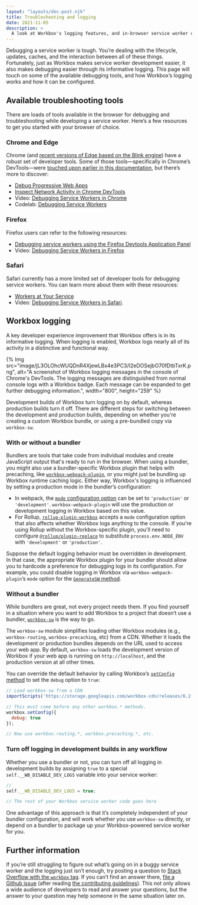 ```yaml
---
layout: "layouts/doc-post.njk"
title: Troubleshooting and logging
date: 2021-11-05
description: >
  A look at Workbox's logging features, and in-browser service worker debugging tools.
---
```


Debugging a service worker is tough. You’re dealing with the lifecycle, updates, caches, and the interaction between all of these things. Fortunately, just as Workbox makes service worker development easier, it also makes debugging easier through its informative logging. This page will touch on some of the available debugging tools, and how Workbox’s logging works and how it can be configured.

## Available troubleshooting tools

There are loads of tools available in the browser for debugging and troubleshooting while developing a service worker. Here’s a few resources to get you started with your browser of choice.

### Chrome and Edge

Chrome (and [recent versions of Edge based on the Blink engine](https://en.wikipedia.org/wiki/Microsoft_Edge#Anaheim_(2019%E2%80%93present))) have a robust set of developer tools. Some of those tools—specifically in Chrome’s DevTools—were [touched upon earlier in this documentation](/docs/workbox/improving-development-experience/), but there’s more to discover:

- [Debug Progressive Web Apps](https://developers.google.com/web/tools/chrome-devtools/progressive-web-apps)
- [Inspect Network Activity in Chrome DevTools](https://developers.google.com/web/tools/chrome-devtools/network)
- Video: [Debugging Service Workers in Chrome](https://www.youtube.com/watch?v=tuRPSaSiK_c)
- Codelab: [Debugging Service Workers](https://codelabs.developers.google.com/codelabs/debugging-service-workers/index.html)

### Firefox

Firefox users can refer to the following resources:

- [Debugging service workers using the Firefox Devtools Application Panel](https://developer.mozilla.org/docs/Tools/Application/Service_workers)
- Video: [Debugging Service Workers in Firefox](https://www.youtube.com/watch?v=ranU2qe1JVA)

### Safari

Safari currently has a more limited set of developer tools for debugging service workers. You can learn more about them with these resources:

- [Workers at Your Service](https://webkit.org/blog/8090/workers-at-your-service/#post-8090:%7E:text=Web%20Inspector%20supports%20debugging%20service%20workers.)
- Video: [Debugging Service Workers in Safari](https://www.youtube.com/watch?v=87RU7v6Y-bk).

## Workbox logging

A key developer experience improvement that Workbox offers is in its informative logging. When logging is enabled, Workbox logs nearly all of its activity in a distinctive and functional way.

{% Img src="image/jL3OLOhcWUQDnR4XjewLBx4e3PC3/I2eDOSejbO70fDtbTxrK.png", alt="A screenshot of Workbox logging messages in the console of Chrome's DevTools. The logging messages are distinguished from normal console logs with a Workbox badge. Each message can be expanded to get further debugging information.", width="800", height="259" %}

Development builds of Workbox turn logging on by default, whereas production builds turn it off. There are different steps for switching between the development and production builds, depending on whether you're creating a custom Workbox bundle, or using a pre-bundled copy via `workbox-sw`.

### With or without a bundler

Bundlers are tools that take code from individual modules and create JavaScript output that's ready to run in the browser. When using a bundler, you might also use a bundler-specific Workbox plugin that helps with precaching, like [`workbox-webpack-plugin`](/docs/workbox/modules/workbox-webpack-plugin), or you might just be bundling up Workbox runtime caching logic. Either way, Workbox's logging is influenced by setting a production mode in the bundler’s configuration:

- In webpack, the [`mode` configuration option](https://webpack.js.org/configuration/mode/) can be set to `'production'` or `'development'`. `workbox-webpack-plugin` will use the production or development logging in Workbox based on this value.
- For Rollup, [`rollup-plugin-workbox`](https://www.npmjs.com/package/rollup-plugin-workbox) accepts a `mode` configuration option that also affects whether Workbox logs anything to the console. If you're using Rollup without the Workbox-specific plugin, you'll need to configure [`@rollup/plugin-replace`](https://www.npmjs.com/package/@rollup/plugin-replace) to substitute `process.env.NODE_ENV` with `'development'` or `'production'`.

Suppose the default logging behavior must be overridden in development. In that case, the appropriate Workbox plugin for your bundler should allow you to hardcode a preference for debugging logs in its configuration. For example, you could disable logging in Workbox via `workbox-webpack-plugin`’s `mode` option for the [`GenerateSW` method](https://developers.google.com/web/tools/workbox/reference-docs/latest/module-workbox-webpack-plugin.GenerateSW#GenerateSW).

### Without a bundler

While bundlers are great, not every project needs them. If you find yourself in a situation where you want to add Workbox to a project that doesn’t use a bundler, [`workbox-sw`](/docs/workbox/modules/workbox-sw) is the way to go.

The `workbox-sw` module simplifies loading other Workbox modules (e.g., `workbox-routing`, `workbox-precaching`, etc) from a CDN. Whether it loads the development or production bundles depends on the URL used to access your web app. By default, `workbox-sw` loads the development version of Workbox if your web app is running on `http://localhost`, and the production version at all other times.

You can override the default behavior by calling Workbox’s [`setConfig` method](https://developers.google.com/web/tools/workbox/reference-docs/latest/workbox#.setConfig) to set the `debug` option to `true`:

```js
// Load workbox-sw from a CDN
importScripts('https://storage.googleapis.com/workbox-cdn/releases/6.2.0/workbox-sw.js');

// This must come before any other workbox.* methods.
workbox.setConfig({
  debug: true
});

// Now use workbox.routing.*, workbox.precaching.*, etc.
```

### Turn off logging in development builds in any workflow

Whether you use a bundler or not, you can turn off all logging in development builds by assigning `true` to a special `self.__WB_DISABLE_DEV_LOGS` variable into your service worker:

```js
//
self.__WB_DISABLE_DEV_LOGS = true;

// The rest of your Workbox service worker code goes here
```

One advantage of this approach is that it’s completely independent of your bundler configuration, and will work whether you use `workbox-sw` directly, or depend on a bundler to package up your Workbox-powered service worker for you.

## Further information

If you’re still struggling to figure out what’s going on in a buggy service worker and the logging just isn’t enough, try posting a question to [Stack Overflow with the `workbox` tag](https://stackoverflow.com/questions/ask?tags=workbox). If you can’t find an answer there, [file a Github issue](https://github.com/GoogleChrome/workbox/issues) (after reading [the contributing guidelines](https://github.com/GoogleChrome/workbox/blob/v6/CONTRIBUTING.md)). This not only allows a wide audience of developers to read and answer your questions, but the answer to your question may help someone in the same situation later on.
